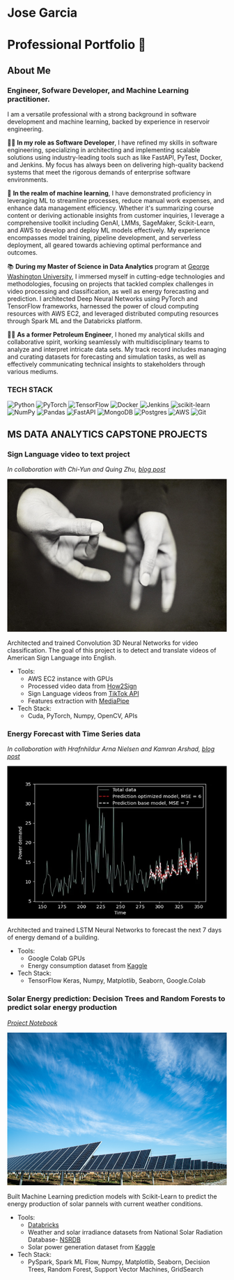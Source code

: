 # Jose Garcia 
# Professional Portfolio 💼

## About Me
### Engineer, Sofware Developer, and Machine Learning practitioner. 
I am a versatile professional with a strong background in software development and machine learning, backed by experience in reservoir engineering. 

👨‍🚀 **In my role as Software Developer**, I have refined my skills in software engineering, specializing in architecting and implementing scalable solutions using industry-leading tools such as like FastAPI, PyTest, Docker, and Jenkins. My focus has always been on delivering high-quality backend systems that meet the rigorous demands of enterprise software environments.

🤖 **In the realm of machine learning**, I have demonstrated proficiency in leveraging ML to streamline processes, reduce manual work expenses, and enhance data management efficiency. Whether it's summarizing course content or deriving actionable insights from customer inquiries, I leverage a comprehensive toolkit including GenAI, LMMs, SageMaker, Scikit-Learn, and AWS to develop and deploy ML models effectively. My experience encompasses model training, pipeline development, and serverless deployment, all geared towards achieving optimal performance and outcomes. 

📚 **During my Master of Science in Data Analytics** program at [George Washington University](https://graduate.engineering.gwu.edu/master-science-data-analytics), I immersed myself in cutting-edge technologies and methodologies, focusing on projects that tackled complex challenges in video processing and classification, as well as energy forecasting and prediction. I architected Deep Neural Networks using PyTorch and TensorFlow frameworks, harnessed the power of cloud computing resources with AWS EC2, and leveraged distributed computing resources through Spark ML and the Databricks platform.

🤵‍♂️ **As a former Petroleum Engineer**, I honed my analytical skills and collaborative spirit, working seamlessly with multidisciplinary teams to analyze and interpret intricate data sets. My track record includes managing and curating datasets for forecasting and simulation tasks, as well as effectively communicating technical insights to stakeholders through various mediums.


### TECH STACK
![Python](https://img.shields.io/badge/python-3670A0?style=for-the-badge&logo=python&logoColor=ffdd54)
![PyTorch](https://img.shields.io/badge/PyTorch-%23EE4C2C.svg?style=for-the-badge&logo=PyTorch&logoColor=white)
![TensorFlow](https://img.shields.io/badge/TensorFlow-%23FF6F00.svg?style=for-the-badge&logo=TensorFlow&logoColor=white)
![Docker](https://img.shields.io/badge/-Docker-green?style=flat-square&logo=docker)
![Jenkins](https://img.shields.io/badge/jenkins-%232C5263.svg?style=for-the-badge&logo=jenkins&logoColor=white)
![scikit-learn](https://img.shields.io/badge/scikit--learn-%23F7931E.svg?style=for-the-badge&logo=scikit-learn&logoColor=white)
![NumPy](https://img.shields.io/badge/numpy-%23013243.svg?style=for-the-badge&logo=numpy&logoColor=white)
![Pandas](https://img.shields.io/badge/pandas-%23150458.svg?style=for-the-badge&logo=pandas&logoColor=white)
![FastAPI](https://img.shields.io/badge/FastAPI-005571?style=for-the-badge&logo=fastapi)
![MongoDB](https://img.shields.io/badge/MongoDB-%234ea94b.svg?style=for-the-badge&logo=mongodb&logoColor=white)
![Postgres](https://img.shields.io/badge/postgres-%23316192.svg?style=for-the-badge&logo=postgresql&logoColor=white)
![AWS](https://img.shields.io/badge/Amazon_AWS-FF9900?style=for-the-badge&logo=amazonaws&logoColor=white)
![Git](https://img.shields.io/badge/git-%23F05033.svg?style=for-the-badge&logo=git&logoColor=white)


## MS DATA ANALYTICS CAPSTONE PROJECTS

### Sign Language video to text project
*In collaboration with Chi-Yun and Quing Zhu, [blog post](https://cyc-tw.medium.com/american-sign-language-translation-approach-using-machine-learning-3ae34c112d23)*

<img src='/assets/signlanguageportfolio.jpeg' width="700" height="350">

Architected and trained Convolution 3D Neural Networks for video classification. The goal of this project is to detect and translate videos of American Sign Language into English. 
- Tools:
  - AWS EC2 instance with GPUs
  - Processed video data from [How2Sign](https://how2sign.github.io/)
  - Sign Language videos from [TikTok API](https://developers.tiktok.com/)
  - Features extraction with [MediaPipe](https://developers.google.com/mediapipe/solutions/vision/hand_landmarker/python)
- Tech Stack:
  - Cuda, PyTorch, Numpy, OpenCV, APIs

### Energy Forecast with Time Series data
*In collaboration with Hrafnhildur Arna Nielsen and Kamran Arshad, [blog post](https://medium.com/@garciaguerra.jl/forecasting-energy-demand-in-a-residential-building-with-lstm-neural-network-and-genetic-algorithms-49b0dc475c60)*

<img src='/assets/energy_demand.jpg' width="700" height="350">

Architected and trained LSTM Neural Networks to forecast the next 7 days of energy demand of a building. 

- Tools:
  - Google Colab GPUs
  - Energy consumption dataset from [Kaggle](https://www.kaggle.com/datasets/taranvee/smart-home-dataset-with-weather-information)
- Tech Stack:
  - TensorFlow Keras, Numpy, Matplotlib, Seaborn, Google.Colab


### Solar Energy prediction: Decision Trees and Random Forests to predict solar energy production
*[Project Notebook](https://jgarcia2411.github.io/Jose-Garcia-Portfolio/documents/SOLAR_FINAL.html)*

<img src='/assets/solar_panels.jpg' width="700" height="350">

Built Machine Learning prediction models with Scikit-Learn to predict the energy production of solar pannels with current weather conditions.
- Tools:
  - [Databricks](https://jgarcia2411.github.io/Jose-Garcia-Portfolio/documents/SOLAR_FINAL.html)
  - Weather and solar irradiance datasets from National Solar Radiation Database- [NSRDB](https://nsrdb.nrel.gov/)
  - Solar power generation dataset from [Kaggle](https://www.kaggle.com/datasets/vipulgote4/solar-power-generation)
- Tech Stack:
  - PySpark, Spark ML Flow, Numpy, Matplotlib, Seaborn, Decision Trees, Random Forest, Support Vector Machines, GridSearch

